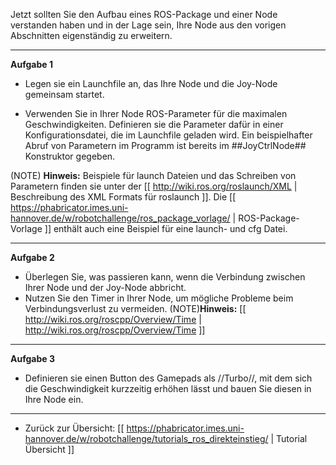 ﻿Jetzt sollten Sie den Aufbau eines ROS-Package und einer Node verstanden haben und in der Lage sein, Ihre Node aus den vorigen Abschnitten eigenständig zu erweitern.

---

**Aufgabe 1**

  - Legen sie ein Launchfile an, das Ihre Node und die Joy-Node gemeinsam startet.

  - Verwenden Sie in Ihrer Node ROS-Parameter für die maximalen Geschwindigkeiten. Definieren sie die Parameter dafür in einer Konfigurationsdatei, die im Launchfile geladen 
 wird. Ein beispielhafter Abruf von Parametern im Programm ist bereits im ##JoyCtrlNode## Konstruktor gegeben.

(NOTE) **Hinweis:** Beispiele für launch Dateien und das Schreiben von Parametern finden sie unter der [[ http://wiki.ros.org/roslaunch/XML | Beschreibung des XML Formats für roslaunch ]]. Die [[ https://phabricator.imes.uni-hannover.de/w/robotchallenge/ros_package_vorlage/ | ROS-Package-Vorlage ]] enthält auch eine Beispiel für eine launch- und cfg Datei.

---

**Aufgabe 2**

  - Überlegen Sie, was passieren kann, wenn die Verbindung zwischen Ihrer Node und der Joy-Node abbricht.
  - Nutzen Sie den Timer in Ihrer Node, um mögliche Probleme beim Verbindungsverlust zu vermeiden.
(NOTE)**Hinweis:** [[ http://wiki.ros.org/roscpp/Overview/Time | http://wiki.ros.org/roscpp/Overview/Time ]]

---

**Aufgabe 3**

  - Definieren sie einen Button des Gamepads als //Turbo//, mit dem sich die Geschwindigkeit kurzzeitig erhöhen lässt und bauen Sie diesen in Ihre Node ein.

---


  - Zurück zur Übersicht: [[ https://phabricator.imes.uni-hannover.de/w/robotchallenge/tutorials_ros_direkteinstieg/ | Tutorial Übersicht ]]







